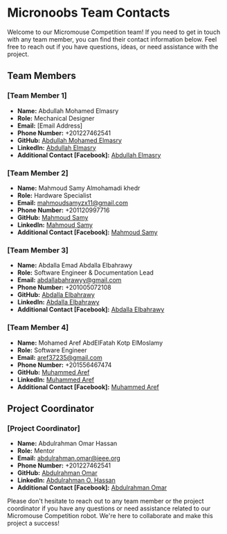 # Micronoobs Team Contacts

Welcome to our Micromouse Competition team! If you need to get in touch with any team member, you can find their contact information below. Feel free to reach out if you have questions, ideas, or need assistance with the project.

## Team Members

### [Team Member 1]

- **Name:** Abdullah Mohamed Elmasry
- **Role:** Mechanical Designer
- **Email:** [Email Address]
- **Phone Number:** +201227462541
- **GitHub:** [Abdullah Mohamed Elmasry](https://github.com/AbdullahElmasry)
- **LinkedIn:** [Abdullah Elmasry](https://www.linkedin.com/in/abdullah-mohamed-90a445203/)
- **Additional Contact [Facebook]:** [Abdullah Elmasry](https://www.facebook.com/profile.php?id=100007610714353)

### [Team Member 2]

- **Name:** Mahmoud Samy Almohamadi khedr
- **Role:** Hardware Specialist
- **Email:** mahmoudsamyzx11@gmail.com
- **Phone Number:** +201120997716
- **GitHub:** [Mahmoud Samy](https://github.com/MahmoudSamy511)
- **LinkedIn:** [Mahmoud Samy](https://www.linkedin.com/in/mahmoud-samy-519986125)
- **Additional Contact [Facebook]:** [Mahmoud Samy](https://www.facebook.com/7oda.samy.72/)

### [Team Member 3]

- **Name:** Abdalla Emad Abdalla Elbahrawy
- **Role:**  Software Engineer & Documentation Lead
- **Email:** abdallabahrawyy@gmail.com
- **Phone Number:** +201005072108
- **GitHub:** [Abdalla Elbahrawy](https://github.com/bahrawyyy)
- **LinkedIn:** [Abdalla Elbahrawy](https://www.linkedin.com/in/abdalla-elbahrawy/)
- **Additional Contact [Facebook]:** [Abdalla Elbahrawy](https://www.facebook.com/elbahrawy74/)

### [Team Member 4]

- **Name:** Mohamed Aref AbdElFatah Kotp ElMoslamy
- **Role:** Software Engineer
- **Email:** aref37235@gmail.com
- **Phone Number:** +201556467474
- **GitHub:** [Muhammed Aref](https://github.com/MuhammedAreff)
- **LinkedIn:** [Muhammed Aref]()
- **Additional Contact [Facebook]:** [Muhammed Aref]()

## Project Coordinator

### [Project Coordinator]

- **Name:** Abdulrahman Omar Hassan
- **Role:** Mentor
- **Email:** abdulrahman.omar@ieee.org
- **Phone Number:** +201227462541
- **GitHub:** [Abdulrahman Omar](https://github.com/egyptianego17)
- **LinkedIn:** [Abdulrahman O. Hassan](https://www.linkedin.com/in/abdulrahmanomarhassan/)
- **Additional Contact [Facebook]:** [Abdulrahman Omar](https://www.facebook.com/egyptianego17)

Please don't hesitate to reach out to any team member or the project coordinator if you have any questions or need assistance related to our Micromouse Competition robot. We're here to collaborate and make this project a success!
